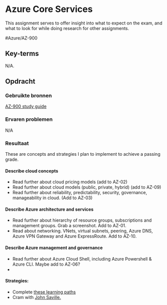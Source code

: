 # Azure Core Services
This assignment serves to offer insight into what to expect on the exam, and what to look for while doing research for other assignments.

#Azure/AZ-900 

## Key-terms
N/A.

## Opdracht
### Gebruikte bronnen
[AZ-900 study guide](https://query.prod.cms.rt.microsoft.com/cms/api/am/binary/RE3VwUY)

### Ervaren problemen
N/A

### Resultaat
These are concepts and strategies I plan to implement to achieve a passing grade.

#### Describe cloud concepts
* Read further about cloud pricing models (add to AZ-02)
* Read further about cloud models (public, private, hybrid) (add to AZ-09)
* Read further about reliability, predictability, security, governance, manageability in cloud. (Add to AZ-03)

#### Describe Azure architecture and services
* Read further about hierarchy of resource groups, subscriptions and management groups. Grab a screenshot. Add to AZ-01.
* Read about networking. VNets, virtual subnets, peering, Azure DNS, Azure VPN Gateway and Azure ExpressRoute. Add to AZ-10.

#### Describe Azure management and governance
* Read further about Azure Cloud Shell, including Azure Powershell & Azure CLI. Maybe add to AZ-06?
* 

#### Strategies:
* Complete [these learning paths](https://learn.microsoft.com/en-us/certifications/exams/az-900/?tab=tab-learning-paths#two-ways-to-prepare)
* Cram with [John Saville.](https://www.youtube.com/playlist?list=PLlVtbbG169nED0_vMEniWBQjSoxTsBYS3)